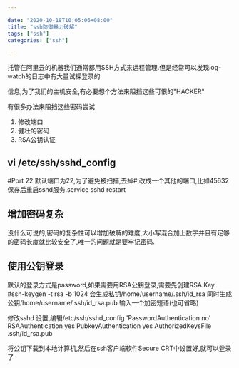 ```yaml
---

date: "2020-10-18T10:05:06+08:00"
title: "ssh防御暴力破解"
tags: ["ssh"]
categories: ["ssh"]

---
```




托管在阿里云的机器我们通常都用SSH方式来远程管理.但是经常可以发现log-watch的日志中有大量试探登录的

信息,为了我们的主机安全,有必要想个方法来阻挡这些可恨的"HACKER"

有很多办法来阻挡这些密码尝试

1. 修改端口
2. 健壮的密码
3. RSA公钥认证

 

##  vi /etc/ssh/sshd_config
#Port 22
默认端口为22,为了避免被扫描,去掉#,改成一个其他的端口,比如45632
保存后重启sshd服务.service sshd restart

## 增加密码复杂
没什么可说的,密码的复杂性可以增加破解的难度,大小写混合加上数字并且有足够的密码长度就比较安全了,唯一的问题就是要牢记密码. 

 
## 使用公钥登录 
默认的登录方式是password,如果需要用RSA公钥登录,需要先创建RSA Key
\#ssh-keygen -t rsa -b 1024
会生成私钥/home/username/.ssh/id_rsa
同时生成公钥/home/username/.ssh/id_rsa.pub
输入一个加密短语(也可省略)

修改sshd 设置,编辑/etc/ssh/sshd_config
'PasswordAuthentication no'
RSAAuthentication yes
PubkeyAuthentication yes
AuthorizedKeysFile   .ssh/id_rsa.pub
 
将公钥下载到本地计算机,然后在ssh客户端软件Secure CRT中设置好,就可以登录了

